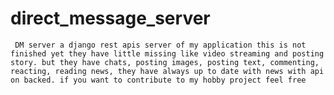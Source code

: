 # direct_message_server
``
DM server a django rest apis server of my application this is not finished yet they have little missing like video streaming and posting story.
but they have chats, posting images, posting text, commenting, reacting, reading news, they have always up to date with news with api on backed.
if you want to contribute to my hobby project feel free``
